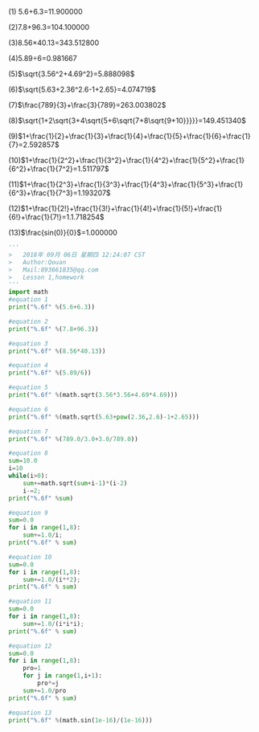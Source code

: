 (1) 5.6+6.3=11.900000

(2)7.8+96.3=104.100000

(3)8.56&times;40.13=343.512800

(4)5.89&divide;6=0.981667

(5)$\sqrt{3.56^2+4.69^2}=5.888098$

(6)$\sqrt{5.63+2.36^2.6-1+2.65}=4.074719$

(7)$\frac{789}{3}+\frac{3}{789}=263.003802$

(8)$\sqrt{1+2\sqrt{3+4\sqrt{5+6\sqrt{7+8\sqrt{9+10}}}}}=149.451340$

(9)$1+\frac{1}{2}+\frac{1}{3}+\frac{1}{4}+\frac{1}{5}+\frac{1}{6}+\frac{1}{7}=2.592857$

(10)$1+\frac{1}{2^2}+\frac{1}{3^2}+\frac{1}{4^2}+\frac{1}{5^2}+\frac{1}{6^2}+\frac{1}{7^2}=1.511797$

(11)$1+\frac{1}{2^3}+\frac{1}{3^3}+\frac{1}{4^3}+\frac{1}{5^3}+\frac{1}{6^3}+\frac{1}{7^3}=1.193207$

(12)$1+\frac{1}{2!}+\frac{1}{3!}+\frac{1}{4!}+\frac{1}{5!}+\frac{1}{6!}+\frac{1}{7!}=1.1.718254$

(13)$\frac{sin(0)}{0}$=1.000000



```python
'''
>   2018年 09月 06日 星期四 12:24:07 CST
>   Author:Qouan
>   Mail:893661835@qq.com
>   Lesson 1,homework
'''
import math
#equation 1
print("%.6f" %(5.6+6.3))

#equation 2
print("%.6f" %(7.8+96.3))

#equation 3
print("%.6f" %(8.56*40.13))

#equation 4
print("%.6f" %(5.89/6))

#equation 5
print("%.6f" %(math.sqrt(3.56*3.56+4.69*4.69)))

#equation 6
print("%.6f" %(math.sqrt(5.63+pow(2.36,2.6)-1+2.65)))

#equation 7
print("%.6f" %(789.0/3.0+3.0/789.0))

#equation 8
sum=10.0
i=10
while(i>0):
    sum+=math.sqrt(sum+i-1)*(i-2)
    i-=2;
print("%.6f" %sum)

#equation 9
sum=0.0
for i in range(1,8):
    sum+=1.0/i;
print("%.6f" % sum)

#equation 10
sum=0.0
for i in range(1,8):
    sum+=1.0/(i**2);
print("%.6f" % sum)

#equation 11
sum=0.0
for i in range(1,8):
    sum+=1.0/(i*i*i);
print("%.6f" % sum)

#equation 12
sum=0.0
for i in range(1,8):
    pro=1
    for j in range(1,i+1):
        pro*=j
    sum+=1.0/pro
print("%.6f" % sum)

#equation 13
print("%.6f" %(math.sin(1e-16)/(1e-16)))
```

